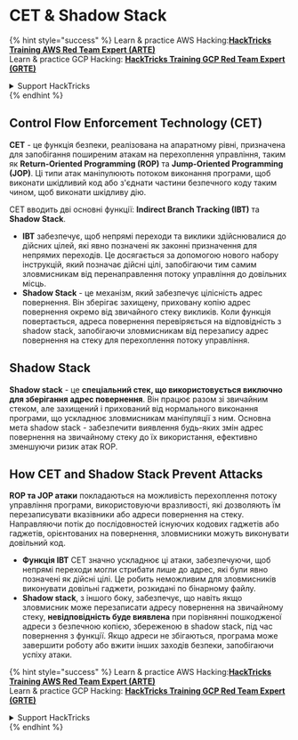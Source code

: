 # CET & Shadow Stack

{% hint style="success" %}
Learn & practice AWS Hacking:<img src="/.gitbook/assets/arte.png" alt="" data-size="line">[**HackTricks Training AWS Red Team Expert (ARTE)**](https://training.hacktricks.xyz/courses/arte)<img src="/.gitbook/assets/arte.png" alt="" data-size="line">\
Learn & practice GCP Hacking: <img src="/.gitbook/assets/grte.png" alt="" data-size="line">[**HackTricks Training GCP Red Team Expert (GRTE)**<img src="/.gitbook/assets/grte.png" alt="" data-size="line">](https://training.hacktricks.xyz/courses/grte)

<details>

<summary>Support HackTricks</summary>

* Check the [**subscription plans**](https://github.com/sponsors/carlospolop)!
* **Join the** 💬 [**Discord group**](https://discord.gg/hRep4RUj7f) or the [**telegram group**](https://t.me/peass) or **follow** us on **Twitter** 🐦 [**@hacktricks\_live**](https://twitter.com/hacktricks\_live)**.**
* **Share hacking tricks by submitting PRs to the** [**HackTricks**](https://github.com/carlospolop/hacktricks) and [**HackTricks Cloud**](https://github.com/carlospolop/hacktricks-cloud) github repos.

</details>
{% endhint %}

## Control Flow Enforcement Technology (CET)

**CET** - це функція безпеки, реалізована на апаратному рівні, призначена для запобігання поширеним атакам на перехоплення управління, таким як **Return-Oriented Programming (ROP)** та **Jump-Oriented Programming (JOP)**. Ці типи атак маніпулюють потоком виконання програми, щоб виконати шкідливий код або з'єднати частини безпечного коду таким чином, щоб виконати шкідливу дію.

CET вводить дві основні функції: **Indirect Branch Tracking (IBT)** та **Shadow Stack**.

* **IBT** забезпечує, щоб непрямі переходи та виклики здійснювалися до дійсних цілей, які явно позначені як законні призначення для непрямих переходів. Це досягається за допомогою нового набору інструкцій, який позначає дійсні цілі, запобігаючи тим самим зловмисникам від перенаправлення потоку управління до довільних місць.
* **Shadow Stack** - це механізм, який забезпечує цілісність адрес повернення. Він зберігає захищену, приховану копію адрес повернення окремо від звичайного стеку викликів. Коли функція повертається, адреса повернення перевіряється на відповідність з shadow stack, запобігаючи зловмисникам від перезапису адрес повернення на стеку для перехоплення потоку управління.

## Shadow Stack

**Shadow stack** - це **спеціальний стек, що використовується виключно для зберігання адрес повернення**. Він працює разом зі звичайним стеком, але захищений і прихований від нормального виконання програми, що ускладнює зловмисникам маніпуляції з ним. Основна мета shadow stack - забезпечити виявлення будь-яких змін адрес повернення на звичайному стеку до їх використання, ефективно зменшуючи ризик атак ROP.

## How CET and Shadow Stack Prevent Attacks

**ROP та JOP атаки** покладаються на можливість перехоплення потоку управління програми, використовуючи вразливості, які дозволяють їм перезаписувати вказівники або адреси повернення на стеку. Направляючи потік до послідовностей існуючих кодових гаджетів або гаджетів, орієнтованих на повернення, зловмисники можуть виконувати довільний код.

* **Функція IBT** CET значно ускладнює ці атаки, забезпечуючи, щоб непрямі переходи могли стрибати лише до адрес, які були явно позначені як дійсні цілі. Це робить неможливим для зловмисників виконувати довільні гаджети, розкидані по бінарному файлу.
* **Shadow stack**, з іншого боку, забезпечує, що навіть якщо зловмисник може перезаписати адресу повернення на звичайному стеку, **невідповідність буде виявлена** при порівнянні пошкодженої адреси з безпечною копією, збереженою в shadow stack, під час повернення з функції. Якщо адреси не збігаються, програма може завершити роботу або вжити інших заходів безпеки, запобігаючи успіху атаки.

{% hint style="success" %}
Learn & practice AWS Hacking:<img src="/.gitbook/assets/arte.png" alt="" data-size="line">[**HackTricks Training AWS Red Team Expert (ARTE)**](https://training.hacktricks.xyz/courses/arte)<img src="/.gitbook/assets/arte.png" alt="" data-size="line">\
Learn & practice GCP Hacking: <img src="/.gitbook/assets/grte.png" alt="" data-size="line">[**HackTricks Training GCP Red Team Expert (GRTE)**<img src="/.gitbook/assets/grte.png" alt="" data-size="line">](https://training.hacktricks.xyz/courses/grte)

<details>

<summary>Support HackTricks</summary>

* Check the [**subscription plans**](https://github.com/sponsors/carlospolop)!
* **Join the** 💬 [**Discord group**](https://discord.gg/hRep4RUj7f) or the [**telegram group**](https://t.me/peass) or **follow** us on **Twitter** 🐦 [**@hacktricks\_live**](https://twitter.com/hacktricks\_live)**.**
* **Share hacking tricks by submitting PRs to the** [**HackTricks**](https://github.com/carlospolop/hacktricks) and [**HackTricks Cloud**](https://github.com/carlospolop/hacktricks-cloud) github repos.

</details>
{% endhint %}
